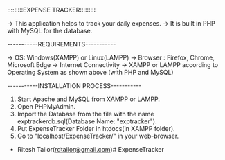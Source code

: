 :::::::::EXPENSE TRACKER::::::::: 

-> This application helps to track your daily expenses. 
-> It is built in PHP with MySQL for the database. 

-----------REQUIREMENTS----------- 

-> OS: Windows(XAMPP) or Linux(LAMPP) 
-> Browser : Firefox, Chrome, Microsoft Edge 
-> Internet Connectivity 
-> XAMPP or LAMPP according to Operating System as shown above (with PHP and MySQL) 

-----------INSTALLATION PROCESS----------- 
1. Start Apache and MySQL from XAMPP or LAMPP. 
2. Open PHPMyAdmin. 
3. Import the Database from the file with the name exptrackerdb.sql(Database Name: "exptracker"). 
4. Put ExpenseTracker Folder in htdocs(in XAMPP folder). 
5. Go to "localhost/ExpenseTracker/" in your web-browser.  

- Ritesh Tailor(rdtailor@gmail.com)# ExpenseTracker 
